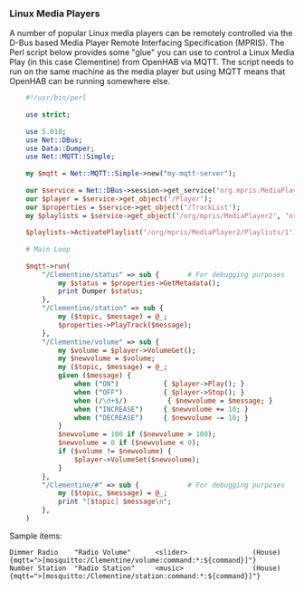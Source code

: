 ### Linux Media Players

A number of popular Linux media players can be remotely controlled via the D-Bus based Media Player Remote Interfacing Specification (MPRIS). The Perl script below provides some "glue" you can use to control a Linux Media Play (in this case Clementine) from OpenHAB via MQTT. The script needs to run on the same machine as the media player but using MQTT means that OpenHAB can be running somewhere else.
```perl
    #!/usr/bin/perl
 
    use strict;
 
    use 5.010;
    use Net::DBus;
    use Data::Dumper;
    use Net::MQTT::Simple;
 
    my $mqtt = Net::MQTT::Simple->new("my-mqtt-server");
 
    our $service = Net::DBus->session->get_service('org.mpris.MediaPlayer2.clementine');
    our $player = $service->get_object('/Player');
    our $properties = $service->get_object('/TrackList');
    my $playlists = $service->get_object('/org/mpris/MediaPlayer2', 'org.mpris.MediaPlayer2.Playlists');
 
    $playlists->ActivatePlaylist('/org/mpris/MediaPlayer2/Playlists/1');         # Playlist 1 is my radio stations
 
    # Main Loop
 
    $mqtt->run(
        "/Clementine/status" => sub {       # For debugging purposes
            my $status = $properties->GetMetadata();
            print Dumper $status;
        },
        "/Clementine/station" => sub {
            my ($topic, $message) = @_;
            $properties->PlayTrack($message);
        },
        "/Clementine/volume" => sub {
            my $volume = $player->VolumeGet();
            my $newvolume = $volume;
            my ($topic, $message) = @_;
            given ($message) {
                when ("ON")           { $player->Play(); }
                when ("OFF")          { $player->Stop(); }
                when (/\d+$/)          { $newvolume = $message; }
                when ("INCREASE")     { $newvolume += 10; }
                when ("DECREASE")     { $newvolume -= 10; }
            }
            $newvolume = 100 if ($newvolume > 100);
            $newvolume = 0 if ($newvolume < 0);
            if ($volume != $newvolume) {
                $player->VolumeSet($newvolume);
            }
        },
        "/Clementine/#" => sub {            # For debugging purposes
            my ($topic, $message) = @_;
            print "[$topic] $message\n";
        },
    )
```

Sample items:
```
Dimmer Radio    "Radio Volume"      <slider>                (House) {mqtt=">[mosquitto:/Clementine/volume:command:*:${command}]"}
Number Station  "Radio Station"     <music>                 (House) {mqtt=">[mosquitto:/Clementine/station:command:*:${command}]"}
```
